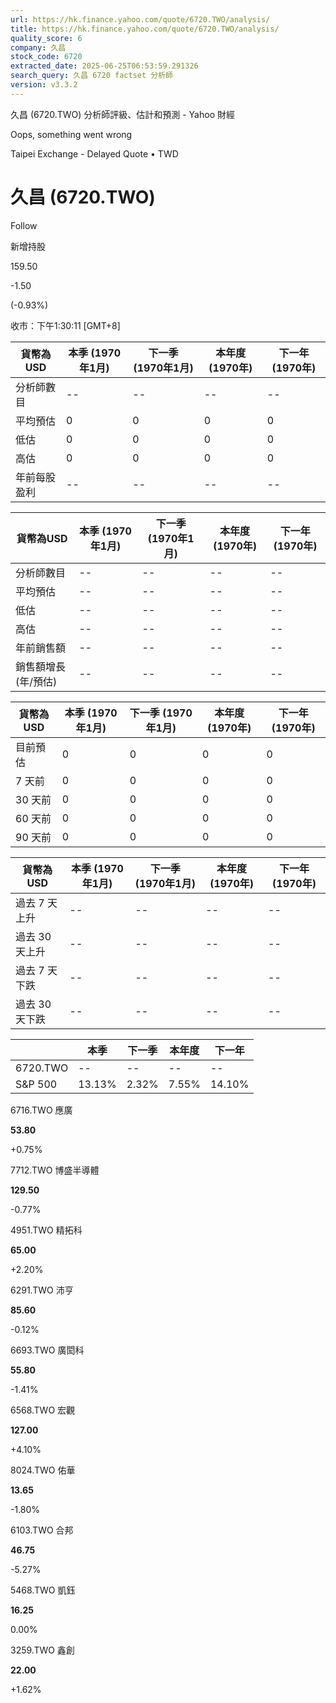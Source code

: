 ```yaml
---
url: https://hk.finance.yahoo.com/quote/6720.TWO/analysis/
title: https://hk.finance.yahoo.com/quote/6720.TWO/analysis/
quality_score: 6
company: 久昌
stock_code: 6720
extracted_date: 2025-06-25T06:53:59.291326
search_query: 久昌 6720 factset 分析師
version: v3.3.2
---
```


久昌 (6720.TWO) 分析師評級、估計和預測 - Yahoo 財經


Oops, something went wrong

 

Taipei Exchange - Delayed Quote • TWD 

# 久昌 (6720.TWO)

Follow

 

新增持股

159.50

-1.50

(-0.93%)

收市：下午1:30:11 [GMT+8]

| 貨幣為USD | 本季 (1970年1月) | 下一季 (1970年1月) | 本年度 (1970年) | 下一年 (1970年) |
| --- | --- | --- | --- | --- |
| 分析師數目 | -- | -- | -- | -- |
| 平均預估 | 0 | 0 | 0 | 0 |
| 低估 | 0 | 0 | 0 | 0 |
| 高估 | 0 | 0 | 0 | 0 |
| 年前每股盈利 | -- | -- | -- | -- |

| 貨幣為USD | 本季 (1970年1月) | 下一季 (1970年1月) | 本年度 (1970年) | 下一年 (1970年) |
| --- | --- | --- | --- | --- |
| 分析師數目 | -- | -- | -- | -- |
| 平均預估 | -- | -- | -- | -- |
| 低估 | -- | -- | -- | -- |
| 高估 | -- | -- | -- | -- |
| 年前銷售額 | -- | -- | -- | -- |
| 銷售額增長 (年/預估) | -- | -- | -- | -- |

| 貨幣為USD | 本季 (1970年1月) | 下一季 (1970年1月) | 本年度 (1970年) | 下一年 (1970年) |
| --- | --- | --- | --- | --- |
| 目前預估 | 0 | 0 | 0 | 0 |
| 7 天前 | 0 | 0 | 0 | 0 |
| 30 天前 | 0 | 0 | 0 | 0 |
| 60 天前 | 0 | 0 | 0 | 0 |
| 90 天前 | 0 | 0 | 0 | 0 |

| 貨幣為USD | 本季 (1970年1月) | 下一季 (1970年1月) | 本年度 (1970年) | 下一年 (1970年) |
| --- | --- | --- | --- | --- |
| 過去 7 天上升 | -- | -- | -- | -- |
| 過去 30 天上升 | -- | -- | -- | -- |
| 過去 7 天下跌 | -- | -- | -- | -- |
| 過去 30 天下跌 | -- | -- | -- | -- |

|  | 本季 | 下一季 | 本年度 | 下一年 |
| --- | --- | --- | --- | --- |
| 6720.TWO | -- | -- | -- | -- |
| S&P 500 | 13.13% | 2.32% | 7.55% | 14.10% |

6716.TWO  應廣

**53.80**

+0.75%

7712.TWO  博盛半導體

**129.50**

-0.77%

4951.TWO  精拓科

**65.00**

+2.20%

6291.TWO  沛亨

**85.60**

-0.12%

6693.TWO  廣閎科

**55.80**

-1.41%

6568.TWO  宏觀

**127.00**

+4.10%

8024.TWO  佑華

**13.65**

-1.80%

6103.TWO  合邦

**46.75**

-5.27%

5468.TWO  凱鈺

**16.25**

0.00%

3259.TWO  鑫創

**22.00**

+1.62%